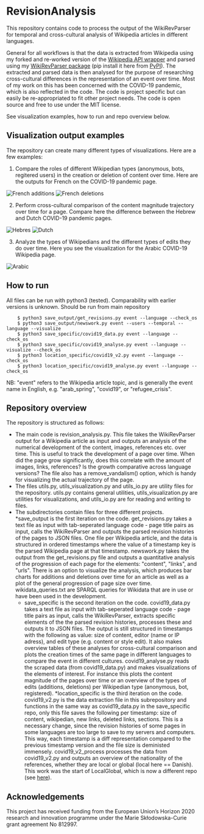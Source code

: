 # RevisionAnalysis

This repository contains code to process the output of the WikiRevParser for temporal and cross-cultural analysis of Wikipedia articles in different languages. 

General for all workflows is that the data is extracted from Wikipedia using my forked and re-worked version of the [Wikipedia API wrapper](https://github.com/ajoer/Wikipedia) and parsed using my [WikiRevParser package](https://github.com/ajoer/WikiRevParser) (pip install it here from [PyPI](https://pypi.org/project/wikirevparser/)). The extracted and parsed data is then analysed for the purpose of researching cross-cultural differences in the representation of an event over time. Most of my work on this has been concerned with the COVID-19 pandemic, which is also reflected in the code. The code is project specific but can easily be re-appropriated to fit other project needs. The code is open source and free to use under the MIT license.

See visualization examples, how to run and repo overview below.

## Visualization output examples

The repository can create many different types of visualizations. Here are a few examples:
1. Compare the roles of different Wikipedian types (anonymous, bots, regitered users) in the creation or deletion of content over time. 
Here are the outputs for French on the COVID-19 pandemic page.

![French additions](/visualizations/covid19/additions_deletions/fr_additions.png)
![French deletions](/visualizations/covid19/additions_deletions/fr_deletions.png)

2. Perform cross-cultural comparison of the content magnitude trajectory over time for a page. 
Compare here the difference between the Hebrew and Dutch COVID-19 pandemic pages.

![Hebres](/visualizations/covid19/content_magnitude/continuous/he.png)
![Dutch](/visualizations/covid19/content_magnitude/decrease/nl.png)

3. Analyze the types of Wikipedians and the different types of edits they do over time. 
Here you see the visualization for the Arabic COVID-19 Wikipedia page.

![Arabic](/visualizations/covid19/wikipedian_edittypes/ar.png)

## How to run
All files can be run with python3 (tested). Comparability with earlier versions is unknown. Should be run from main repository

		$ python3 save_output/get_revisions.py event --language --check_os
		$ python3 save_output/newswork.py event --users --temporal --language --visualize
		$ python3 save_specific/covid19_data.py event --language --check_os
		$ python3 save_specific/covid19_analyse.py event --language --visualize --check_os
		$ python3 location_specific/covid19_v2.py event --language --check_os
		$ python3 location_specific/covid19_analyse.py event --language --check_os

NB: "event" refers to the Wikipedia article topic, and is generally the event name in English, e.g. "arab_spring", "covid19", or "refugee_crisis".

## Repository overview
The repository is structured as follows:

* The main code is revision_analysis.py. This file takes the WikiRevParser output for a Wikipedia article as input and outputs an analysis of the numerical development of the content, images, references etc. over time. This is useful to track the development of a page over time. When did the page grow significantly, does this correlate with the amount of images, links, references? Is the growth comparative across language versions? The file also has a remove_vandalism() option, which is handy for visualizing the actual trajectory of the page.
* The files utils.py, utils_visualization.py and utils_io.py are utility files for the repository. utils.py contains general utilities, utils_visualization.py are utilities for visualizations, and utils_io.py are for reading and writing to files.
* The subdirectories contain files for three different projects.
	*save_output is the first iteration on the code. get_revisions.py takes a text file as input with tab-seperated language code - page title pairs as input, calls the WikiRevParser and outputs the parsed revision histories of the pages to JSON files. One file per Wikipedia article, and the data is structured in ordered timestamps where the value of a timestamp key is the parsed Wikipedia page at that timestamp. newswork.py takes the output from the get_revisions.py file and outputs a quantitative analysis of the progression of each page for the elements: "content", "links", and "urls". There is an option to visualize the analysis, which produces bar charts for additions and deletions over time for an article as well as a plot of the general progression of page size over time. wikidata_queries.txt are SPARQL queries for Wikidata that are in use or have been used in the development.
	* save_specific is the second iteration on the code. covid19_data.py takes a text file as input with tab-seperated language code - page title pairs as input, calls the WikiRevParser, extracts specific elements of the the parsed revision histories, processes these and outputs it to JSON files. The output is still structured in timestamps with the following as value: size of content, editor (name or IP adress), and edit type (e.g. content or style edit). It also makes overview tables of these analyses for cross-cultural comparison and plots the creation times of the same page in different languages to compare the event in different cultures. covid19_analyse.py reads the scraped data (from covid19_data.py) and makes visualizations of the elements of interest. For instance this plots the content magnitude of the pages over time or an overview of the types of edits (additions, deletions) per Wikipedian type (anonymous, bot, registered).
	*location_specific is the third iteration on the code. covid19_v2.py is the data extraction file in this subrepository and functions in the same way as covid19_data.py in the save_specific repo, only this file saves the following per timestamp: size of content, wikipedian, new links, deleted links, sections. This is a necessary change, since the revision histories of some pages in some languages are too large to save to my servers and computers. This way, each timestamp is a diff representation compared to the previous timestamp version and the file size is deministed immensely. covid19_v2_process processes the data from covid19_v2.py and outputs an overview of the nationality of the references, whether they are local or global (local here == Danish). This work was the start of LocalGlobal, which is now a different repo (see [here](https://github.com/ajoer/LocationBias)).


## Acknowledgements
This project has received funding from the European Union’s Horizon 2020 research and innovation programme under the Marie Skłodowska-Curie grant agreement No 812997.